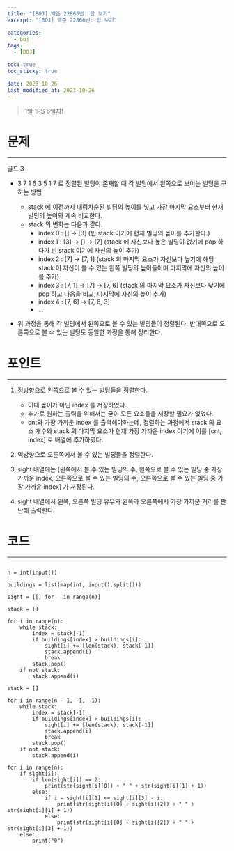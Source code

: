 ```yaml
---
title: "[BOJ] 백준 22866번: 탑 보기"
excerpt: "[BOJ] 백준 22866번: 탑 보기"

categories:
  - boj
tags:
  - [BOJ]

toc: true
toc_sticky: true

date: 2023-10-26
last_modified_at: 2023-10-26
---
```


> 1일 1PS 6일차!

# 문제

---

골드 3

- 3 7 1 6 3 5 1 7 로 정렬된 빌딩이 존재할 때 각 빌딩에서 왼쪽으로 보이는 빌딩을 구하는 방법

  - stack 에 이전까지 내림차순된 빌딩의 높이를 넣고 가장 마지막 요소부터 현재 빌딩의 높이와 계속 비교한다.
  - stack 의 변화는 다음과 같다.
    - index 0 : [] -> [3] (빈 stack 이기에 현재 빌딩의 높이를 추가한다.)
    - index 1 : [3] -> [] -> [7] (stack 에 자신보다 높은 빌딩이 없기에 pop 하다가 빈 stack 이기에 자신의 높이 추가)
    - index 2 : [7] -> [7, 1] (stack 의 마지막 요소가 자신보다 높기에 해당 stack 이 자신이 볼 수 있는 왼쪽 빌딩의 높이들이며 마지막에 자신의 높이를 추가)
    - index 3 : [7, 1] -> [7] -> [7, 6] (stack 의 마지막 요소가 자신보다 낮기에 pop 하고 다음을 비교, 마지막에 자신의 높이 추가)
    - index 4 : [7, 6] -> [7, 6, 3]
    - ...

- 위 과정을 통해 각 빌딩에서 왼쪽으로 볼 수 있는 빌딩들이 정렬된다. 반대쪽으로 오른쪽으로 볼 수 있는 빌딩도 동일한 과정을 통해 정리한다.

# 포인트

---

1. 정방향으로 왼쪽으로 볼 수 있는 빌딩들을 정렬한다.

   - 이때 높이가 아닌 index 를 저장하였다.
   - 추가로 원하는 출력을 위해서는 굳이 모든 요소들을 저장할 필요가 없었다.
   - cnt와 가장 가까운 index 를 출력해야하는데, 정렬하는 과정에서 stack 의 요소 개수와 stack 의 마지막 요소가 현재 가장 가까운 index 이기에 이를 [cnt, index] 로 배열에 추가하였다.

2. 역방향으로 오른쪽에서 볼 수 있는 빌딩들을 정렬한다.
3. sight 배열에는 [왼쪽에서 볼 수 있는 빌딩의 수, 왼쪽으로 볼 수 있는 빌딩 중 가장 가까운 index, 오른쪽으로 볼 수 있는 빌딩의 수, 오른쪽으로 볼 수 있는 빌딩 중 가장 가까운 index] 가 저장된다.
4. sight 배열에서 왼쪽, 오른쪽 빌딩 유무와 왼쪽과 오른쪽에서 가장 가까운 거리를 판단해 출력한다.

# 코드

---

```

n = int(input())

buildings = list(map(int, input().split()))

sight = [[] for _ in range(n)]

stack = []

for i in range(n):
    while stack:
        index = stack[-1]
        if buildings[index] > buildings[i]:
            sight[i] += [len(stack), stack[-1]]
            stack.append(i)
            break
        stack.pop()
    if not stack:
        stack.append(i)

stack = []

for i in range(n - 1, -1, -1):
    while stack:
        index = stack[-1]
        if buildings[index] > buildings[i]:
            sight[i] += [len(stack), stack[-1]]
            stack.append(i)
            break
        stack.pop()
    if not stack:
        stack.append(i)

for i in range(n):
    if sight[i]:
        if len(sight[i]) == 2:
            print(str(sight[i][0]) + " " + str(sight[i][1] + 1))
        else:
            if i - sight[i][1] <= sight[i][3] - i:
                print(str(sight[i][0] + sight[i][2]) + " " + str(sight[i][1] + 1))
            else:
                print(str(sight[i][0] + sight[i][2]) + " " + str(sight[i][3] + 1))
    else:
        print("0")


```
